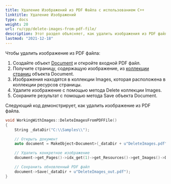 ```yaml
---
title: Удаление Изображений из PDF Файла с использованием C++
linktitle: Удаление Изображений
type: docs
weight: 20
url: ru/cpp/delete-images-from-pdf-file/
description: Этот раздел объясняет, как удалить изображения из PDF файла с использованием Aspose.PDF для C++.
lastmod: "2021-12-18"
---
```


Чтобы удалить изображение из PDF файла:

1. Создайте объект [Document](https://reference.aspose.com/pdf/cpp/class/aspose.pdf.document) и откройте входной PDF файл.
1. Получите страницу, содержащую изображение, из [коллекции страниц](https://reference.aspose.com/pdf/cpp/class/aspose.pdf.page_collection) объекта Document.
1. Изображения находятся в коллекции Images, которая расположена в коллекции ресурсов страницы.
1. Удалите изображение с помощью метода Delete коллекции Images.
1. Сохраните результат с помощью метода Save объекта Document.

Следующий код демонстрирует, как удалить изображение из PDF файла.

```cpp
void WorkingWithImages::DeleteImagesFromPDFFile()
{
    String _dataDir("C:\\Samples\\");

    // Открыть документ
    auto document = MakeObject<Document>(_dataDir + u"DeleteImages.pdf");

    // Удалить конкретное изображение
    document->get_Pages()->idx_get(1)->get_Resources()->get_Images()->Delete(1);

    // Сохранить обновленный PDF файл
    document->Save(_dataDir + u"DeleteImages_out.pdf");
}
```